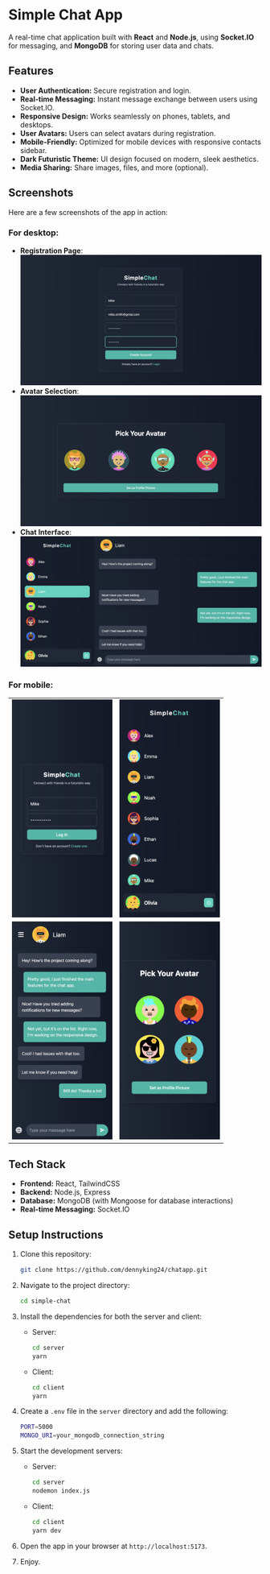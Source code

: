 # Simple Chat App

A real-time chat application built with **React** and **Node.js**, using **Socket.IO** for messaging, and **MongoDB** for storing user data and chats.

## Features

- **User Authentication:** Secure registration and login.
- **Real-time Messaging:** Instant message exchange between users using Socket.IO.
- **Responsive Design:** Works seamlessly on phones, tablets, and desktops.
- **User Avatars:** Users can select avatars during registration.
- **Mobile-Friendly:** Optimized for mobile devices with responsive contacts sidebar.
- **Dark Futuristic Theme:** UI design focused on modern, sleek aesthetics.
- **Media Sharing:** Share images, files, and more (optional).

## Screenshots

Here are a few screenshots of the app in action:

### For desktop:

- **Registration Page**: ![Registration Page](./images/Register.jpg)
- **Avatar Selection**: ![Avatar Selection](./images/Avatar.jpg)
- **Chat Interface**: ![Chat Interface](./images/Chat.jpg)

### For mobile:

<table>
  <tr>
    <td><img src="./images/Login.jpg" alt="Image1" width="200"/></td>
    <td><img src="./images/Contacts.jpg" alt="Image2" width="200"/></td>
  </tr>
  <tr>
    <td><img src="./images/Chat-mobile.jpg" alt="Image3" width="200"/></td>
    <td><img src="./images/Avatar-mobile.jpg" alt="Image4" width="200"/></td>
  </tr>
</table>

## Tech Stack

- **Frontend:** React, TailwindCSS
- **Backend:** Node.js, Express
- **Database:** MongoDB (with Mongoose for database interactions)
- **Real-time Messaging:** Socket.IO

## Setup Instructions

1. Clone this repository:
   ```bash
   git clone https://github.com/dennyking24/chatapp.git
   ```
2. Navigate to the project directory:

   ```bash
   cd simple-chat
   ```

3. Install the dependencies for both the server and client:

   - Server:

     ```bash
     cd server
     yarn
     ```

   - Client:
     ```bash
     cd client
     yarn
     ```

4. Create a `.env` file in the `server` directory and add the following:

   ```bash
   PORT=5000
   MONGO_URI=your_mongodb_connection_string
   ```

5. Start the development servers:

   - Server:

     ```bash
     cd server
     nodemon index.js
     ```

   - Client:
     ```bash
     cd client
     yarn dev
     ```

6. Open the app in your browser at `http://localhost:5173`.

7. Enjoy.
